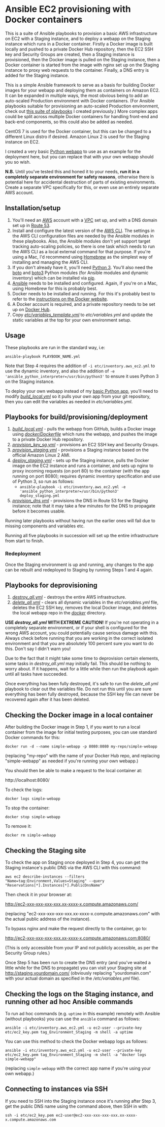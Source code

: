 # Ansible EC2 provisioning with Docker containers

This is a suite of Ansible playbooks to provision a basic AWS infrastructure on EC2 with a Staging instance, and to deploy a webapp on the Staging instance which runs in a Docker container. Firstly a Docker image is built locally and pushed to a private Docker Hub repository, then the EC2 SSH key and Security Groups are created, then a Staging instance is provisioned, then the Docker image is pulled on the Staging instance, then a Docker container is started from the image with nginx set up on the Staging instance to proxy web requests to the container. Finally, a DNS entry is added for the Staging instance.

This is a simple Ansible framework to serve as a basis for building Docker images for your webapp and deploying them as containers on Amazon EC2. It can be expanded in multiple ways, the most obvious being to add an auto-scaled Production environment with Docker containers. (For Ansible playbooks suitable for provisioning an auto-scaled Production environment, check out [this suite of playbooks](../Ansible_AWS_provisioning) I created previously.) More complex apps could be split across multiple Docker containers for handling front-end and back-end components, so this could also be added as needed.

CentOS 7 is used for the Docker container, but this can be changed to a different Linux distro if desired. Amazon Linux 2 is used for the Staging instance on EC2.

I created a very basic [Python webapp](https://github.com/mattbrock/simple_webapp) to use as an example for the deployment here, but you can replace that with your own webapp should you so wish.

**N.B.** Until you've tested this and honed it to your needs, **run it in a completely separate environment for safety reasons**, otherwise there is potential here for accidental destruction of parts of existing environments. Create a separate VPC specifically for this, or even use an entirely separate AWS account.

## Installation/setup

1. You'll need an [AWS](https://aws.amazon.com/) account with a [VPC](https://aws.amazon.com/vpc/) set up, and with a DNS domain set up in [Route 53](https://aws.amazon.com/route53/). 
1. Install and configure the latest version of the [AWS CLI](https://aws.amazon.com/cli/). The settings in the AWS CLI configuration files are needed by the Ansible modules in these playbooks. Also, the Ansible modules don't yet support target tracking auto-scaling policies, so there is one task which needs to run the AWS CLI as a local external command for that purpose. If you're using a Mac, I'd recommend using [Homebrew](https://brew.sh/) as the simplest way of installing and managing the AWS CLI.
1. If you don't already have it, you'll need [Python 3](https://www.python.org/). You'll also need the [boto](https://pypi.org/project/boto/) and [boto3](https://pypi.org/project/boto3/) Python modules (for Ansible modules and dynamic inventory) which can be installed via [pip](https://pypi.org/project/pip/).
1. [Ansible](https://www.ansible.com/) needs to be installed and configured. Again, if you're on a Mac, using Homebrew for this is probably best.
1. Docker needs to be installed and running. For this it's probably best to refer to the [instructions on the Docker website](https://www.docker.com/get-started).
1. A Docker account is required, and a private repository needs to be set up on [Docker Hub](https://hub.docker.com/).
1. Copy _[etc/variables\_template.yml](etc/variables_template.yml)_ to _etc/variables.yml_ and update the static variables at the top for your own environment setup.

## Usage

These playbooks are run in the standard way, i.e: 

    ansible-playbook PLAYBOOK_NAME.yml

Note that Step 4 requires the addition of `-i etc/inventory.aws_ec2.yml` to use the dynamic inventory, and also the addition of `-e 'ansible_python_interpreter=/usr/bin/python3'` to ensure it uses Python 3 on the Staging instance.

To deploy your own webapp instead of my [basic Python app](https://github.com/mattbrock/simple_webapp), you'll need to modify _[build\_local.yml](build\_local.yml)_ so it pulls your own app from your git repository, then you can edit the variables as needed in _etc/variables.yml_.

## Playbooks for build/provisioning/deployment

1. _[build\_local.yml](build\_local.yml)_ - pulls the webapp from GitHub, builds a Docker image using _[docker/Dockerfile](docker/Dockerfile)_ which runs the webapp, and pushes the image to a private Docker Hub repository.
1. _[provision\_key\_sg.yml](provision\_key\_sg.yml)_ - provisions an EC2 SSH key and Security Groups.
1. _[provision\_staging.yml](provision\_staging.yml)_ - provisions a Staging instance based on the official Amazon Linux 2 AMI.
1. _[deploy\_staging.yml](deploy\_staging.yml)_ - sets up the Staging instance, pulls the Docker image on the EC2 instance and runs a container, and sets up nginx to proxy incoming requests (on port 80) to the container (with the app running on port 8080); requires dynamic inventory specification and use of Python 3, so run as follows: 
    * `ansible-playbook -i etc/inventory.aws_ec2.yml -e 'ansible_python_interpreter=/usr/bin/python3' deploy_staging.yml`
1. _[provision\_dns.yml](provision\_dns.yml)_ - provisions the DNS in Route 53 for the Staging instance; note that it may take a few minutes for the DNS to propagate before it becomes usable.

Running later playbooks without having run the earlier ones will fail due to missing components and variables etc. 

Running all five playbooks in succession will set up the entire infrastructure from start to finish.

### Redeployment

Once the Staging environment is up and running, any changes to the app can be rebuilt and redeployed to Staging by running Steps 1 and 4 again.

## Playbooks for deprovisioning

1. _[destroy\_all.yml](destroy\_all.yml)_ - destroys the entire AWS infrastructure. 
1. _[delete\_all.yml](delete\_all.yml)_ - clears all dynamic variables in the _etc/variables.yml_ file, deletes the EC2 SSH key, removes the local Docker image, and deletes the local webapp repo in the _[docker](docker)_ directory.

**USE _destroy\_all.yml_ WITH EXTREME CAUTION!** If you're not operating in a completely separate environment, or if your shell is configured for the wrong AWS account, you could potentially cause serious damage with this. Always check before running that you are working in the correct isolated environment and that you are absolutely 100 percent sure you want to do this. Don't say I didn't warn you!

Due to the fact that it might take some time to deprovision certain elements, some tasks in _destroy\_all.yml_ may initially fail. This should be nothing to worry about. If it happens, wait for a little while then run the playbook again until all tasks have succeeded.

Once everything has been fully destroyed, it's safe to run the _delete\_all.yml_ playbook to clear out the variables file. Do not run this until you are sure everything has been fully destroyed, because the SSH key file can never be recovered again after it has been deleted.

## Checking the Docker image in a local container

After building the Docker image in Step 1, if you want to run a local container from the image for initial testing purposes, you can use standard Docker commands for this:

    docker run -d --name simple-webapp -p 8080:8080 my-repo/simple-webapp

(replacing "my-repo" with the name of your Docker Hub repo, and replacing "simple-webapp" as needed if you're running your own webapp.)

You should then be able to make a request to the local container at:

http://localhost:8080/

To check the logs:

    docker logs simple-webapp

To stop the container:

    docker stop simple-webapp

To remove it:

    docker rm simple-webapp

## Checking the Staging site

To check the app on Staging once deployed in Step 4, you can get the Staging instance's public DNS via the AWS CLI with this command:

    aws ec2 describe-instances --filters "Name=tag:Environment,Values=Staging" --query "Reservations[*].Instances[*].PublicDnsName"

Then check it in your browser at:

http://ec2-xxx-xxx-xxx-xxx.xx-xxxx-x.compute.amazonaws.com/

(replacing "ec2-xxx-xxx-xxx-xxx.xx-xxxx-x.compute.amazonaws.com" with the actual public address of the instance).

To bypass nginx and make the request directly to the container, go to:

http://ec2-xxx-xxx-xxx-xxx.xx-xxxx-x.compute.amazonaws.com:8080/ 

(This is only accessible from your IP and not publicly accessible, as per the Security Group rules.)

Once Step 5 has been run to create the DNS entry (and you've waited a little while for the DNS to propagate) you can visit your Staging site at http://staging.yourdomain.com/ (obviously replacing "yourdomain.com" with your actual domain as specified in the _/etc/variables.yml_ file).

## Checking the logs on the Staging instance, and running other ad hoc Ansible commands

To run ad hoc commands (e.g. `uptime` in this example) remotely with Ansible (without playbooks) you can use the `ansible` command as follows:

    ansible -i etc/inventory.aws_ec2.yml -u ec2-user --private-key etc/ec2_key.pem tag_Environment_Staging -m shell -a uptime

You can use this method to check the Docker webapp logs as follows:

    ansible -i etc/inventory.aws_ec2.yml -u ec2-user --private-key etc/ec2_key.pem tag_Environment_Staging -m shell -a "docker logs simple-webapp"

(replacing `simple-webapp` with the correct app name if you're using your own webapp.)

## Connecting to instances via SSH

If you need to SSH into the Staging instance once it's running after Step 3, get the public DNS name using the command above, then SSH in with:

    ssh -i etc/ec2_key.pem ec2-user@ec2-xxx-xxx-xxx-xxx.xx-xxxx-x.compute.amazonaws.com